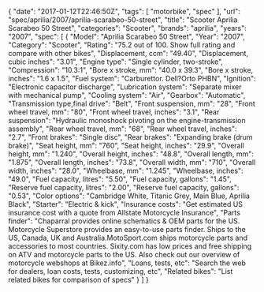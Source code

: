 {
    "date": "2017-01-12T22:46:50Z",
    "tags": [
        "motorbike",
        "spec"
    ],
    "url": "spec\/aprilia\/2007\/aprilia-scarabeo-50-street",
    "title": "Scooter Aprilia Scarabeo 50 Street",
    "categories": "Scooter",
    "brands": "aprilia",
    "years": "2007",
    "spec": [
        {
            "Model": "Aprilia Scarabeo 50 Street",
            "Year": "2007",
            "Category": "Scooter",
            "Rating": "75.2 out of 100. Show full rating and compare with other bikes",
            "Displacement, ccm": "49.40",
            "Displacement, cubic inches": "3.01",
            "Engine type": "Single cylinder, two-stroke",
            "Compression": "10.3:1",
            "Bore x stroke, mm": "40.0 x 39.3",
            "Bore x stroke, inches": "1.6 x 1.5",
            "Fuel system": "Carburettor. Dell?Orto PHBN",
            "Ignition": "Electronic capacitor discharge",
            "Lubrication system": "Separate mixer with mechanical pump",
            "Cooling system": "Air",
            "Gearbox": "Automatic",
            "Transmission type,final drive": "Belt",
            "Front suspension, mm": "28",
            "Front wheel travel, mm": "80",
            "Front wheel travel, inches": "3.1",
            "Rear suspension": "Hydraulic  monoshock pivoting on the engine-transmission assembly",
            "Rear wheel travel, mm": "68",
            "Rear wheel travel, inches": "2.7",
            "Front brakes": "Single disc",
            "Rear brakes": "Expanding brake (drum brake)",
            "Seat height, mm": "760",
            "Seat height, inches": "29.9",
            "Overall height, mm": "1.240",
            "Overall height, inches": "48.8",
            "Overall length, mm": "1.875",
            "Overall length, inches": "73.8",
            "Overall width, mm": "710",
            "Overall width, inches": "28.0",
            "Wheelbase, mm": "1.245",
            "Wheelbase, inches": "49.0",
            "Fuel capacity, litres": "5.50",
            "Fuel capacity, gallons": "1.45",
            "Reserve fuel capacity, litres": "2.00",
            "Reserve fuel capacity, gallons": "0.53",
            "Color options": "Cambridge White, Titanic Grey, Main Blue, Aprilia Black",
            "Starter": "Electric & kick",
            "Insurance costs": "Get estimated US insurance cost with a quote from Allstate Motorcycle Insurance",
            "Parts finder": "Chaparral provides online schematics & OEM parts for the US.   Motorcycle Superstore provides an easy-to-use parts finder. Ships to the US, Canada, UK and Australia.MotoSport.com ships motorcycle parts and accessories to most countries.    Sixity.com has low prices and free shipping on ATV and motorcycle parts to the US. Also check out our overview of motorcycle webshops at Bikez.info",
            "Loans, tests, etc": "Search the web for dealers, loan costs, tests, customizing, etc",
            "Related bikes": "List related bikes for comparison of specs"
        }
    ]
}